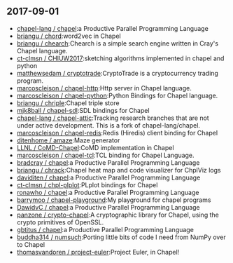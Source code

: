 ## 2017-09-01

* [chapel-lang / chapel](https://github.com/chapel-lang/chapel):a Productive Parallel Programming Language
* [briangu / chord](https://github.com/briangu/chord):word2vec in Chapel
* [briangu / chearch](https://github.com/briangu/chearch):Chearch is a simple search engine written in Cray's Chapel language.
* [ct-clmsn / CHIUW2017](https://github.com/ct-clmsn/CHIUW2017):sketching algorithms implemented in chapel and python
* [matthewsedam / cryptotrade](https://github.com/matthewsedam/cryptotrade):CryptoTrade is a cryptocurrency trading program.
* [marcoscleison / chapel-http](https://github.com/marcoscleison/chapel-http):Http server in Chapel language.
* [marcoscleison / chapel-python](https://github.com/marcoscleison/chapel-python):Python Bindings for Chapel language.
* [briangu / chriple](https://github.com/briangu/chriple):Chapel triple store
* [mjk8ball / chapel-sdl](https://github.com/mjk8ball/chapel-sdl):SDL bindings for Chapel
* [chapel-lang / chapel-attic](https://github.com/chapel-lang/chapel-attic):Tracking research branches that are not under active development. This is a fork of chapel-lang/chapel.
* [marcoscleison / chapel-redis](https://github.com/marcoscleison/chapel-redis):Redis (Hiredis) client binding for Chapel
* [ditenhome / amaze](https://github.com/ditenhome/amaze):Maze generator
* [LLNL / CoMD-Chapel](https://github.com/LLNL/CoMD-Chapel):CoMD implementation in Chapel
* [marcoscleison / chapel-tcl](https://github.com/marcoscleison/chapel-tcl):TCL binding for Chapel Language.
* [bradcray / chapel](https://github.com/bradcray/chapel):a Productive Parallel Programming Language
* [briangu / chrack](https://github.com/briangu/chrack):Chapel heat map and code visualizer for ChplViz logs
* [daviditen / chapel](https://github.com/daviditen/chapel):a Productive Parallel Programming Language
* [ct-clmsn / chpl-plplot](https://github.com/ct-clmsn/chpl-plplot):PLplot bindings for Chapel
* [ronawho / chapel](https://github.com/ronawho/chapel):a Productive Parallel Programming Language
* [barrymoo / chapel-playground](https://github.com/barrymoo/chapel-playground):My playground for chapel programs
* [DawidvC / chapel](https://github.com/DawidvC/chapel):a Productive Parallel Programming Language
* [panzone / crypto-chapel](https://github.com/panzone/crypto-chapel):A cryptographic library for Chapel, using the crypto primitives of OpenSSL.
* [gbtitus / chapel](https://github.com/gbtitus/chapel):a Productive Parallel Programming Language
* [buddha314 / numsuch](https://github.com/buddha314/numsuch):Porting little bits of code I need from NumPy over to Chapel
* [thomasvandoren / project-euler](https://github.com/thomasvandoren/project-euler):Project Euler, in Chapel!
